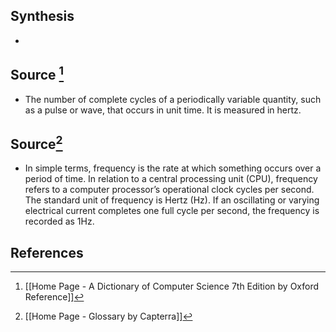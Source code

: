 ## Synthesis
- 
## Source [^1]
- The number of complete cycles of a periodically variable quantity, such as a pulse or wave, that occurs in unit time. It is measured in hertz.
## Source[^2]
- In simple terms, frequency is the rate at which something occurs over a period of time. In relation to a central processing unit (CPU), frequency refers to a computer processor’s operational clock cycles per second. The standard unit of frequency is Hertz (Hz). If an oscillating or varying electrical current completes one full cycle per second, the frequency is recorded as 1Hz.
## References

[^1]: [[Home Page - A Dictionary of Computer Science 7th Edition by Oxford Reference]]
[^2]: [[Home Page - Glossary by Capterra]]